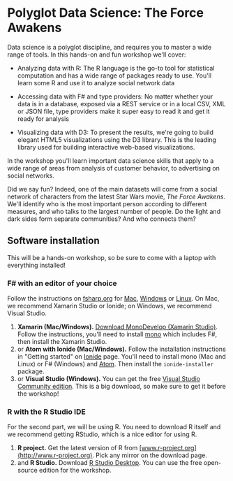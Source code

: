 # Polyglot Data Science: The Force Awakens

Data science is a polyglot discipline, and requires you to
master a wide range of tools. In this hands-on and fun workshop we'll cover:

 - Analyzing data with R: The R language is the go-to tool for statistical
   computation and has a wide range of packages ready to use. You'll learn
   some R and use it to analyze social network data

 - Accessing data with F# and type providers: No matter whether your data is
   in a database, exposed via a REST service or in a local CSV, XML or JSON file,
   type providers make it super easy to read it and get it ready for analysis

 - Visualizing data with D3: To present the results, we're going to build elegant
   HTML5 visualizations using the D3 library. This is the leading library used
   for building interactive web-based visualizations.

In the workshop you'll learn important data science skills that apply to a wide
range of areas from analysis of customer behavior, to advertising on social networks.

Did we say fun? Indeed, one of the main datasets will come from a social network
of characters from the latest Star Wars movie, _The Force Awakens_. We'll
identify who is the most important person according to different measures, and
who talks to the largest number of people. Do the light and dark sides form
separate communities? And who connects them?

## Software installation

This will be a hands-on workshop, so be sure to come with a laptop with
everything installed!

### F# with an editor of your choice

Follow the instructions on [fsharp.org](http://fsharp.org) for
[Mac](http://fsharp.org/use/mac), [Windows](http://fsharp.org/use/windows) or
[Linux](http://fsharp.org/use/linux). On Mac, we recommend Xamarin
Studio or Ionide; on Windows, we recommend Visual Studio.

 1. **Xamarin (Mac/Windows).** [Download MonoDevelop (Xamarin Studio)](http://www.monodevelop.com/download/). 
   Follow the instructions, you'll need to install [mono](http://www.mono-project.com/download/) which includes F#,
   then install the Xamarin Studio.
 2. or **Atom with Ionide (Mac/Windows).** Follow the installation instructions
   in "Getting started" on [Ionide](http://ionide.io/) page. You'll need to
   install mono (Mac and Linux) or F# (Windows) and [Atom](http://atom.io).
   Then install the `ionide-installer` package.
 3. or **Visual Studio (Windows).** You can get the free
   [Visual Studio Community edition](https://www.visualstudio.com/en-us/products/visual-studio-community-vs.aspx).
   This is a big download, so make sure to get it before the workshop!

### R with the R Studio IDE

For the second part, we will be using R. You need to download R itself and we
recommend getting RStudio, which is a nice editor for using R.

 1. **R project.** Get the latest version of R from
   [www.r-project.org](http://www.r-project.org). Pick any mirror on the
   download page. 
 2. and **R Studio.** Download [R Studio Desktop](https://www.rstudio.com/products/rstudio/download/).
   You can use the free open-source edition for the workshop.
